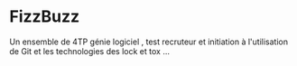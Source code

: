 # FizzBuzz
Un ensemble de 4TP génie logiciel , test recruteur et initiation à l'utilisation de Git et les technologies des  lock et tox ...
